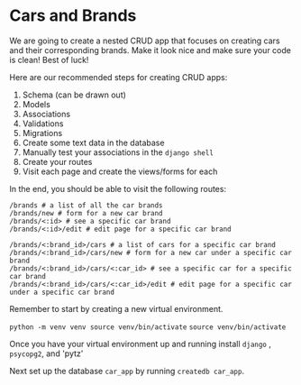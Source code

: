 # Cars and Brands

We are going to create a nested CRUD app that focuses on creating cars and their corresponding brands. Make it look nice and make sure your code is clean! Best of luck!

Here are our recommended steps for creating CRUD apps:
1. Schema (can be drawn out)
2. Models
3. Associations
4. Validations
5. Migrations
6. Create some text data in the database
7. Manually test your associations in the `django shell`
8. Create your routes
9. Visit each page and create the views/forms for each

In the end, you should be able to visit the following routes:

```
/brands # a list of all the car brands
/brands/new # form for a new car brand
/brands/<:id> # see a specific car brand
/brands/<:id>/edit # edit page for a specific car brand

/brands/<:brand_id>/cars # a list of cars for a specific car brand
/brands/<:brand_id>/cars/new # form for a new car under a specific car brand
/brands/<:brand_id>/cars/<:car_id> # see a specific car for a specific car brand
/brands/<:brand_id>/cars/<:car_id>/edit # edit page for a specific car under a specific car brand
```

Remember to start by creating a new virtual environment.

`python -m venv venv source venv/bin/activate`
`source venv/bin/activate`

Once you have your virtual environment up and running install `django` , `psycopg2`, and 'pytz'

Next set up the database `car_app` by running `createdb car_app`.
